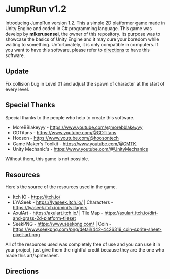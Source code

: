 # JumpRun v1.2
Introducing JumpRun version 1.2. This a simple 2D platformer game made in Unity Engine and coded in C# programming language.
This game was develop by __mikerusensei__, the owner of this repository. Its purpose was to showcase the basics of Unity Engine and
it may cure your boredom while waiting to something. Unfortunately, it is only compatible in computers. If you want to have this
software, please refer to [directions](README.md#directions) to have this software.

## Update
Fix collision bug in Level 01 and adjust the spawn of character at the start of every level.

## Special Thanks
Special thanks to the people who help to create this software.

* MoreBBlakeyyy - <https://www.youtube.com/@morebblakeyyy>
* GDTitans - <https://www.youtube.com/@GDTitans>
* Hooson - <https://www.youtube.com/@hoosontech>
* Game Maker's Toolkit - <https://www.youtube.com/@GMTK>
* Unity Mechanic's - <https://www.youtube.com/@UnityMechanics>
  
Without them, this game is not possible.

## Resources
Here's the source of the resources used in the game.

* Itch IO - <https://itch.io/>
* LYASeek - <https://lyaseek.itch.io/> | Characters - <https://lyaseek.itch.io/minifvillagers>
* AxulArt - <https://axulart.itch.io/> | Tile Map - <https://axulart.itch.io/dirt-and-grass-2d-platform-tileset>
* SeekPNG - <https://www.seekpng.com/> | Coin - <https://www.seekpng.com/png/detail/442-4426319_coin-sprite-sheet-pixel-art.png>


All of the resources used was completely free of use and you can use it in your project, just give them the rightful
credit because they are the one who made this art/spritesheet.

## Directions

